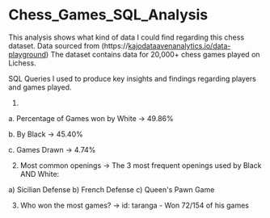 # Chess_Games_SQL_Analysis
This analysis shows what kind of data I could find regarding this chess dataset.
Data sourced from (https://[kajodataavenanalytics.io/data-playground](https://kajodata.mailingr.co/dashboard/products/prod_ORUMgGefoYHZVf?tab=resources&resource=a5e217e5-2aee-46c3-9a2e-0937057633e6)) 
The dataset contains data for 20,000+ chess games played on Lichess.

SQL Queries I used to produce key insights and findings regarding players and games played.

1. 
a. Percentage of Games won by White -> 49.86%

b. By Black -> 45.40%

c. Games Drawn -> 4.74%

2. Most common openings -> The 3 most frequent openings used by Black AND White:

  a) Sicilian Defense
  b) French Defense
  c) Queen's Pawn Game

3. Who won the most games? -> id: taranga - Won 72/154 of his games
